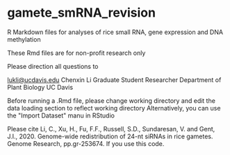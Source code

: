 # gamete_smRNA_revision

R Markdown files for analyses of rice small RNA, gene expression and DNA methylation

These Rmd files are for non-profit research only

Please direction all questions to

lukli@ucdavis.edu Chenxin Li Graduate Student Researcher Department of Plant Biology UC Davis

Before running a .Rmd file, please change working directory and edit the data loading section to reflect working directory Alternatively, you can use the "Import Dataset" manu in RStudio

Please cite Li, C., Xu, H., Fu, F.F., Russell, S.D., Sundaresan, V. and Gent, J.I., 2020. Genome-wide redistribution of 24-nt siRNAs in rice gametes. Genome Research, pp.gr-253674. If you use this code. 
